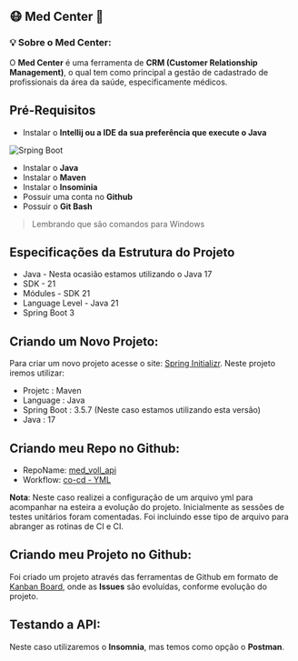 
## **:mask: Med Center :iphone:**


### :bulb: **Sobre o **Med Center**:**

O **Med Center** é uma ferramenta de **CRM (Customer Relationship Management)**, o qual tem como principal a gestão de cadastrado
de profissionais da área da saúde, especificamente médicos.

## Pré-Requisitos

- Instalar o **Intellij ou a IDE da sua preferência que execute o Java**

![Srping Boot](C:\Users\Usuario\Documents\Cursos\Java\projetos\med_voll_api\src\main\resources\static\img_01.png)

- Instalar o **Java**
- Instalar o **Maven**
- Instalar o **Insominia**
- Possuir uma conta no **Github**
- Possuir o **Git Bash**

> Lembrando que são comandos para Windows


## Especificações da Estrutura do Projeto

- Java - Nesta ocasião estamos utilizando o Java 17
- SDK - 21
- Módules - SDK 21
- Language Level - Java 21
- Spring Boot 3

## Criando um Novo Projeto:

Para criar um novo projeto acesse o site: [Spring Initializr](https://start.spring.io/).
Neste projeto iremos utilizar:

- Projetc : Maven
- Language : Java
- Spring Boot : 3.5.7 (Neste caso estamos utilizando esta versão)
- Java : 17

## Criando meu Repo no Github:

- RepoName: [med_voll_api](https://github.com/analaurafra/med_voll_api)
- Workflow: [co-cd - YML](https://github.com/analaurafra/med_voll_api/blob/main/.github/workflows/ci-cd.yml)

**Nota**: Neste caso realizei a configuração de um arquivo yml para acompanhar na esteira a evolução do projeto.
Inicialmente as sessões de testes unitários foram comentadas. Foi incluindo esse tipo de arquivo para abranger
as rotinas de CI e CI.

## Criando meu Projeto no Github:

Foi criado um projeto através das ferramentas de Github em formato de [Kanban Board](https://github.com/users/analaurafra/projects/1/views/1), onde as **Issues** são evoluídas, conforme evolução
do projeto.


## Testando a API:

Neste caso utilizaremos o **Insomnia**, mas temos como opção o **Postman**.